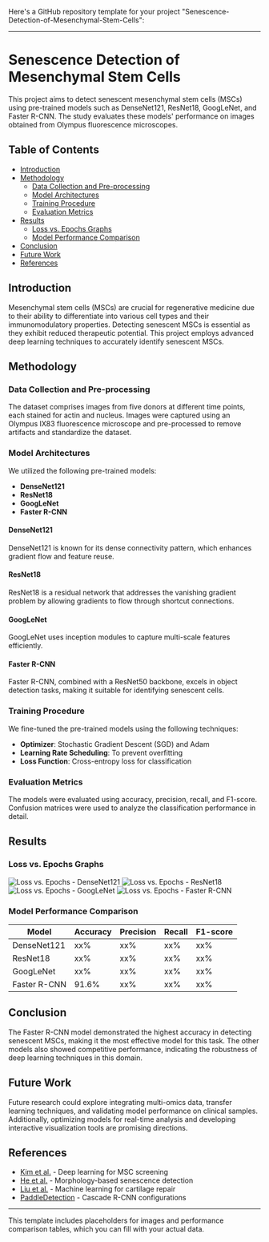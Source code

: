 Here's a GitHub repository template for your project "Senescence-Detection-of-Mesenchymal-Stem-Cells":

---

# Senescence Detection of Mesenchymal Stem Cells

This project aims to detect senescent mesenchymal stem cells (MSCs) using pre-trained models such as DenseNet121, ResNet18, GoogLeNet, and Faster R-CNN. The study evaluates these models' performance on images obtained from Olympus fluorescence microscopes.

## Table of Contents
- [Introduction](#introduction)
- [Methodology](#methodology)
  - [Data Collection and Pre-processing](#data-collection-and-pre-processing)
  - [Model Architectures](#model-architectures)
  - [Training Procedure](#training-procedure)
  - [Evaluation Metrics](#evaluation-metrics)
- [Results](#results)
  - [Loss vs. Epochs Graphs](#loss-vs-epochs-graphs)
  - [Model Performance Comparison](#model-performance-comparison)
- [Conclusion](#conclusion)
- [Future Work](#future-work)
- [References](#references)

## Introduction
Mesenchymal stem cells (MSCs) are crucial for regenerative medicine due to their ability to differentiate into various cell types and their immunomodulatory properties. Detecting senescent MSCs is essential as they exhibit reduced therapeutic potential. This project employs advanced deep learning techniques to accurately identify senescent MSCs.

## Methodology

### Data Collection and Pre-processing
The dataset comprises images from five donors at different time points, each stained for actin and nucleus. Images were captured using an Olympus IX83 fluorescence microscope and pre-processed to remove artifacts and standardize the dataset.

### Model Architectures
We utilized the following pre-trained models:
- **DenseNet121**
- **ResNet18**
- **GoogLeNet**
- **Faster R-CNN**

#### DenseNet121
DenseNet121 is known for its dense connectivity pattern, which enhances gradient flow and feature reuse.

#### ResNet18
ResNet18 is a residual network that addresses the vanishing gradient problem by allowing gradients to flow through shortcut connections.

#### GoogLeNet
GoogLeNet uses inception modules to capture multi-scale features efficiently.

#### Faster R-CNN
Faster R-CNN, combined with a ResNet50 backbone, excels in object detection tasks, making it suitable for identifying senescent cells.

### Training Procedure
We fine-tuned the pre-trained models using the following techniques:
- **Optimizer**: Stochastic Gradient Descent (SGD) and Adam
- **Learning Rate Scheduling**: To prevent overfitting
- **Loss Function**: Cross-entropy loss for classification

### Evaluation Metrics
The models were evaluated using accuracy, precision, recall, and F1-score. Confusion matrices were used to analyze the classification performance in detail.

## Results

### Loss vs. Epochs Graphs
![Loss vs. Epochs - DenseNet121](path/to/densenet121_loss.png)
![Loss vs. Epochs - ResNet18](path/to/resnet18_loss.png)
![Loss vs. Epochs - GoogLeNet](path/to/googlenet_loss.png)
![Loss vs. Epochs - Faster R-CNN](path/to/faster_rcnn_loss.png)

### Model Performance Comparison
| Model       | Accuracy | Precision | Recall | F1-score |
|-------------|----------|-----------|--------|----------|
| DenseNet121 | xx%      | xx%       | xx%    | xx%      |
| ResNet18    | xx%      | xx%       | xx%    | xx%      |
| GoogLeNet   | xx%      | xx%       | xx%    | xx%      |
| Faster R-CNN| 91.6%    | xx%       | xx%    | xx%      |

## Conclusion
The Faster R-CNN model demonstrated the highest accuracy in detecting senescent MSCs, making it the most effective model for this task. The other models also showed competitive performance, indicating the robustness of deep learning techniques in this domain.

## Future Work
Future research could explore integrating multi-omics data, transfer learning techniques, and validating model performance on clinical samples. Additionally, optimizing models for real-time analysis and developing interactive visualization tools are promising directions.

## References
- [Kim et al.](#) - Deep learning for MSC screening
- [He et al.](#) - Morphology-based senescence detection
- [Liu et al.](#) - Machine learning for cartilage repair
- [PaddleDetection](#) - Cascade R-CNN configurations

---

This template includes placeholders for images and performance comparison tables, which you can fill with your actual data.
